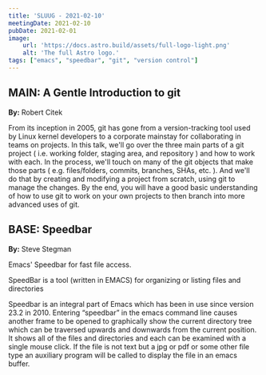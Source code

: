 ```yaml
---
title: 'SLUUG - 2021-02-10'
meetingDate: 2021-02-10
pubDate: 2021-02-01
image:
    url: 'https://docs.astro.build/assets/full-logo-light.png'
    alt: 'The full Astro logo.'
tags: ["emacs", "speedbar", "git", "version control"]
---
```


## **MAIN:** A Gentle Introduction to git

**By:** Robert Citek

From its inception in 2005, git has gone from a version-tracking tool used by Linux kernel developers to a corporate mainstay for collaborating in teams on projects. In this talk, we'll go over the three main parts of a git project ( i.e. working folder, staging area, and repository ) and how to work with each. In the process, we'll touch on many of the git objects that make those parts ( e.g. files/folders, commits, branches, SHAs, etc. ). And we'll do that by creating and modifying a project from scratch, using git to manage the changes. By the end, you will have a good basic understanding of how to use git to work on your own projects to then branch into more advanced uses of git.

## **BASE:** Speedbar

**By:** Steve Stegman

Emacs' Speedbar for fast file access.

SpeedBar is a tool (written in EMACS) for organizing or listing files and directories

Speedbar is an integral part of Emacs which has been in use since version 23.2 in 2010. Entering “speedbar” in the emacs command line causes another frame to be opened to graphically show the current directory tree which can be traversed upwards and downwards from the current position. It shows all of the files and directories and each can be examined with a single mouse click. If the file is not text but a jpg or pdf or some other file type an auxiliary program will be called to display the file in an emacs buffer.

